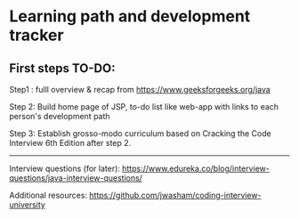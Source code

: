 # Learning path and development tracker

First steps TO-DO:
--------------------------------------------------------------------------
Step1 :  fulll overview & recap from
https://www.geeksforgeeks.org/java    


Step 2: Build home page of JSP, to-do list like web-app with links to each person's development path


Step 3: Establish grosso-modo curriculum based on Cracking the Code Interview 6th Edition after step 2.


--------------------------------------------------------------------------
Interview questions (for later):
https://www.edureka.co/blog/interview-questions/java-interview-questions/


Additional resources:
https://github.com/jwasham/coding-interview-university
